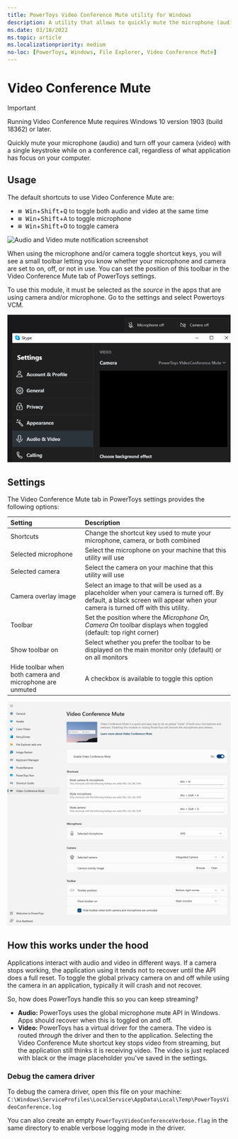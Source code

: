 ```yaml
---
title: PowerToys Video Conference Mute utility for Windows
description: A utility that allows to quickly mute the microphone (audio) and turn off the camera (video) while on a conference call with a single keystroke, regardless of what application has focus.
ms.date: 03/18/2022
ms.topic: article
ms.localizationpriority: medium
no-loc: [PowerToys, Windows, File Explorer, Video Conference Mute]
---
```


# Video Conference Mute

> [!IMPORTANT]
> Running Video Conference Mute requires Windows 10 version 1903 (build 18362) or later.

Quickly mute your microphone (audio) and turn off your camera (video) with a single keystroke while on a conference call, regardless of what application has focus on your computer.

## Usage

The default shortcuts to use Video Conference Mute are:

- <kbd>⊞ Win</kbd>+<kbd>Shift</kbd>+<kbd>Q</kbd> to toggle both audio and video at the same time
- <kbd>⊞ Win</kbd>+<kbd>Shift</kbd>+<kbd>A</kbd> to toggle microphone
- <kbd>⊞ Win</kbd>+<kbd>Shift</kbd>+<kbd>O</kbd> to toggle camera

![Audio and Video mute notification screenshot](../images/pt-video-audio-mute-notification.png)

When using the microphone and/or camera toggle shortcut keys, you will see a small toolbar letting you know whether your microphone and camera are set to on, off, or not in use. You can set the position of this toolbar in the Video Conference Mute tab of PowerToys settings.

To use this module, it must be selected as the _source_ in the apps that are using camera and/or microphone. Go to the settings and select Powertoys VCM.

![VCM selected as source in Skype](../images/pt-vcm-source-in-app.png)

## Settings

The Video Conference Mute tab in PowerToys settings provides the following options:

| Setting | Description |
| :--- | :--- |
| Shortcuts | Change the shortcut key used to mute your microphone, camera, or both combined |
| Selected microphone | Select the microphone on your machine that this utility will use |
| Selected camera | Select the camera on your machine that this utility will use |
| Camera overlay image | Select an image to that will be used as a placeholder when your camera is turned off. By default, a black screen will appear when your camera is turned off with this utility. |
| Toolbar | Set the position where the _Microphone On, Camera On_ toolbar displays when toggled (default: top right corner) |
| Show toolbar on | Select whether you prefer the toolbar to be displayed on the main monitor only (default) or on all monitors
| Hide toolbar when both camera and microphone are unmuted | A checkbox is available to toggle this option

![Video Conference Mute options in PowerToys settings](../images/pt-video-conference-mute-settings.png)

## How this works under the hood

Applications interact with audio and video in different ways. If a camera stops working, the application using it tends not to recover until the API does a full reset. To toggle the global privacy camera on and off while using the camera in an application, typically it will crash and not recover.

So, how does PowerToys handle this so you can keep streaming?

- **Audio:** PowerToys uses the global microphone mute API in Windows. Apps should recover when this is toggled on and off.
- **Video:** PowerToys has a virtual driver for the camera. The video is routed _through_ the driver and then to the application. Selecting the Video Conference Mute shortcut key stops video from streaming, but the application still thinks it is receiving video. The video is just replaced with black or the image placeholder you've saved in the settings.

### Debug the camera driver

To debug the camera driver, open this file on your machine: `C:\Windows\ServiceProfiles\LocalService\AppData\Local\Temp\PowerToysVideoConference.log`

You can also create an empty `PowerToysVideoConferenceVerbose.flag` in the same directory to enable verbose logging mode in the driver.
